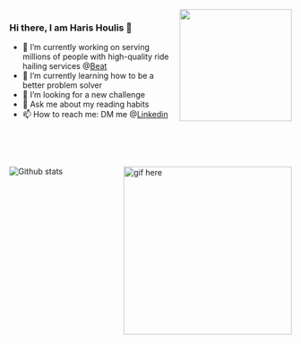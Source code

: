 <img align='right' src="https://media.giphy.com/media/M9gbBd9nbDrOTu1Mqx/giphy.gif" width="200">

### Hi there, I am Haris Houlis 👋

- 🔭 I’m currently working on serving millions of people with high-quality ride hailing services @[Beat](https://thebeat.co/gr/)
- 🌱 I’m currently learning how to be a better problem solver
- 👯 I’m looking for a new challenge
- 💬 Ask me about my reading habits
- 📫 How to reach me: DM me @[Linkedin](https://www.linkedin.com/in/harishoulis/)
</br>
</br>
</br>

![Github stats](https://github-readme-stats.vercel.app/api?username=HarisHoulis&show_icons=true&hide_border=true)<img src="https://github.com/HarisHoulis/HarisHoulis/blob/main/video.gif" width="300" height="300" align='right' alt="gif here"/>
